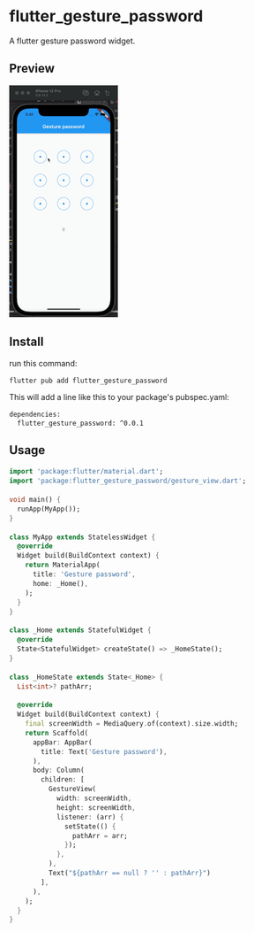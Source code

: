 # flutter_gesture_password

A flutter gesture password widget.

## Preview

![](./preview.gif)

## Install

run this command:

```
flutter pub add flutter_gesture_password
```

This will add a line like this to your package's pubspec.yaml:

```
dependencies:
  flutter_gesture_password: ^0.0.1
```

## Usage

```dart
import 'package:flutter/material.dart';
import 'package:flutter_gesture_password/gesture_view.dart';

void main() {
  runApp(MyApp());
}

class MyApp extends StatelessWidget {
  @override
  Widget build(BuildContext context) {
    return MaterialApp(
      title: 'Gesture password',
      home: _Home(),
    );
  }
}

class _Home extends StatefulWidget {
  @override
  State<StatefulWidget> createState() => _HomeState();
}

class _HomeState extends State<_Home> {
  List<int>? pathArr;

  @override
  Widget build(BuildContext context) {
    final screenWidth = MediaQuery.of(context).size.width;
    return Scaffold(
      appBar: AppBar(
        title: Text('Gesture password'),
      ),
      body: Column(
        children: [
          GestureView(
            width: screenWidth,
            height: screenWidth,
            listener: (arr) {
              setState(() {
                pathArr = arr;
              });
            },
          ),
          Text("${pathArr == null ? '' : pathArr}")
        ],
      ),
    );
  }
}

```
